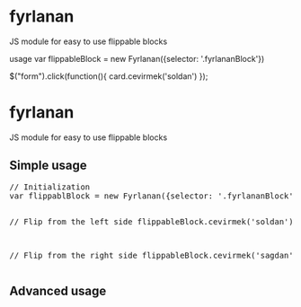 # fyrlanan
JS module for easy to use flippable blocks

usage
var flippableBlock = new Fyrlanan({selector: '.fyrlananBlock'})

$("form").click(function(){
  card.cevirmek('soldan')
});

<h1>fyrlanan</h1>

<p>JS module for easy to use flippable blocks</p>

<h2>Simple usage</h2>
<pre>
// Initialization
var flippablBlock = new Fyrlanan({selector: '.fyrlananBlock'})

// Flip from the left side
flippableBlock.cevirmek('soldan')

// Flip from the right side
flippableBlock.cevirmek('sagdan')
</pre>

<h2>Advanced usage</h2>
<pre>

</pre>





